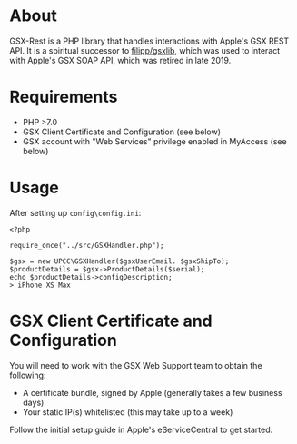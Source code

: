 About
=====

GSX-Rest is a PHP library that handles interactions with Apple's GSX REST API. It is a spiritual successor to [filipp/gsxlib][1],
which was used to interact with Apple's GSX SOAP API, which was retired in late 2019.

Requirements
===========

- PHP >7.0
- GSX Client Certificate and Configuration (see below)
- GSX account with "Web Services" privilege enabled in MyAccess (see below)


Usage
=====

After setting up `config\config.ini`:

    <?php
    
    require_once("../src/GSXHandler.php");
    
    $gsx = new UPCC\GSXHandler($gsxUserEmail. $gsxShipTo);
    $productDetails = $gsx->ProductDetails($serial);
    echo $productDetails->configDescription;
    > iPhone XS Max

GSX Client Certificate and Configuration
===

You will need to work with the GSX Web Support team to obtain the following:

  * A certificate bundle, signed by Apple (generally takes a few business days)
  * Your static IP(s) whitelisted (this may take up to a week)
  
Follow the initial setup guide in Apple's eServiceCentral to get started.


[1]: https://github.com/filipp/gsxlib

